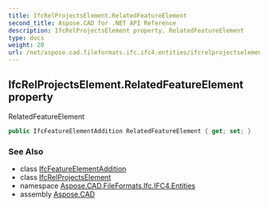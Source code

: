 ```yaml
---
title: IfcRelProjectsElement.RelatedFeatureElement
second_title: Aspose.CAD for .NET API Reference
description: IfcRelProjectsElement property. RelatedFeatureElement
type: docs
weight: 20
url: /net/aspose.cad.fileformats.ifc.ifc4.entities/ifcrelprojectselement/relatedfeatureelement/
---
```

## IfcRelProjectsElement.RelatedFeatureElement property

RelatedFeatureElement

```csharp
public IfcFeatureElementAddition RelatedFeatureElement { get; set; }
```

### See Also

* class [IfcFeatureElementAddition](../../ifcfeatureelementaddition/)
* class [IfcRelProjectsElement](../)
* namespace [Aspose.CAD.FileFormats.Ifc.IFC4.Entities](../../ifcrelprojectselement/)
* assembly [Aspose.CAD](../../../)


